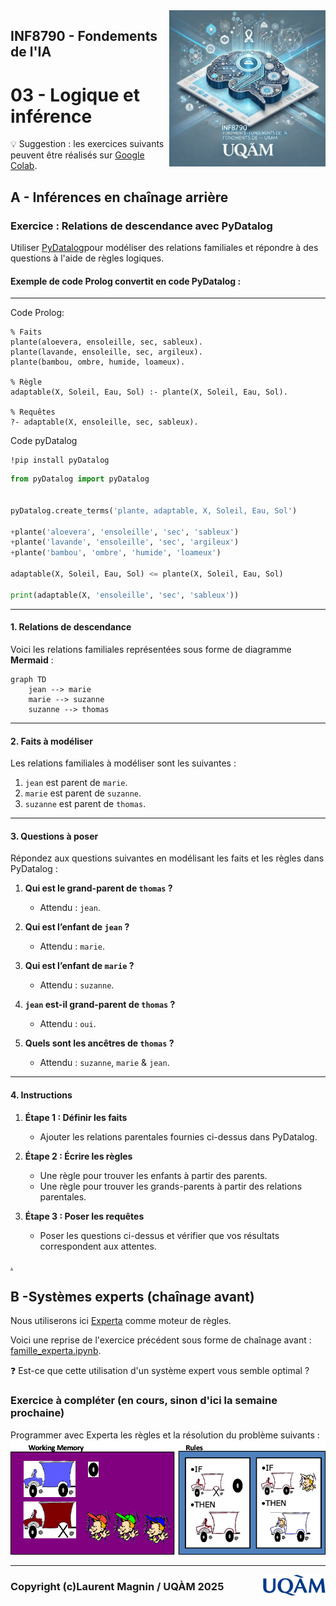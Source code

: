 <img style="float: right;" src="../../images/image_inf8790.png" alt="EngineeringAISystems" width="250"/>

## INF8790 - Fondements de l'IA
# 03 - Logique et inférence

:bulb: Suggestion : les exercices suivants peuvent être réalisés sur [Google Colab](https://colab.google).

## A - Inférences en chaînage arrière

### Exercice : Relations de descendance avec PyDatalog

Utiliser [PyDatalog](https://pypi.org/project/pyDatalog/)pour modéliser des relations familiales et répondre à des questions à l'aide de règles logiques.

#### Exemple de code Prolog convertit en code PyDatalog :

-------

Code Prolog:

```
% Faits
plante(aloevera, ensoleille, sec, sableux).
plante(lavande, ensoleille, sec, argileux).
plante(bambou, ombre, humide, loameux).

% Règle
adaptable(X, Soleil, Eau, Sol) :- plante(X, Soleil, Eau, Sol).

% Requêtes
?- adaptable(X, ensoleille, sec, sableux).

```

Code pyDatalog

```shell
!pip install pyDatalog
```

```python
from pyDatalog import pyDatalog


pyDatalog.create_terms('plante, adaptable, X, Soleil, Eau, Sol')

+plante('aloevera', 'ensoleille', 'sec', 'sableux')
+plante('lavande', 'ensoleille', 'sec', 'argileux')
+plante('bambou', 'ombre', 'humide', 'loameux')

adaptable(X, Soleil, Eau, Sol) <= plante(X, Soleil, Eau, Sol)

print(adaptable(X, 'ensoleille', 'sec', 'sableux'))
```


---

#### 1. Relations de descendance

Voici les relations familiales représentées sous forme de diagramme **Mermaid** :

```mermaid
graph TD
    jean --> marie
    marie --> suzanne
    suzanne --> thomas
```

---

#### 2. Faits à modéliser

Les relations familiales à modéliser sont les suivantes :

1. `jean` est parent de `marie`.
2. `marie` est parent de `suzanne`.
3. `suzanne` est parent de `thomas`.

---

#### 3. Questions à poser

Répondez aux questions suivantes en modélisant les faits et les règles dans PyDatalog :

1. **Qui est le grand-parent de `thomas` ?**
   - Attendu : `jean`.

2. **Qui est l’enfant de `jean` ?**
   - Attendu : `marie`.

3. **Qui est l’enfant de `marie` ?**
   - Attendu : `suzanne`.

4. **`jean` est-il grand-parent de `thomas` ?**
   - Attendu : `oui`.

4. **Quels sont les ancêtres de `thomas` ?**
   - Attendu : `suzanne`, `marie` & `jean`.
---

#### 4. Instructions

1. **Étape 1 : Définir les faits**
   - Ajouter les relations parentales fournies ci-dessus dans PyDatalog.

2. **Étape 2 : Écrire les règles**
   - Une règle pour trouver les enfants à partir des parents.
   - Une règle pour trouver les grands-parents à partir des relations parentales.

3. **Étape 3 : Poser les requêtes**
   - Poser les questions ci-dessus et vérifier que vos résultats correspondent aux attentes.

[.](https://colab.research.google.com/drive/1vbrQ6af2iRHRM1WHV9sCxqv7cGnDw6AV?usp=sharing)


## B -Systèmes experts (chaînage avant)

Nous utiliserons ici [Experta](https://experta.readthedocs.io/en/latest/) comme moteur de règles.

Voici une reprise de l'exercice précédent sous forme de chaînage avant : [famille_experta.ipynb](https://colab.research.google.com/drive/1TvNjPMrF1NuC4KtrZshrgJNJ9EnncTMz?usp=sharing).

:question: Est-ce que cette utilisation d'un système expert vous semble optimal ?

### Exercice à compléter (en cours, sinon d'ici la semaine prochaine)

Programmer avec Experta les règles et la résolution du problème suivants :
![camions](camions.png)

--------------- 

<img style="float: right;" align="right" src="../../images/uqam.png" alt="uqàm" width="100"/>

### Copyright (c)Laurent Magnin / UQÀM 2025
